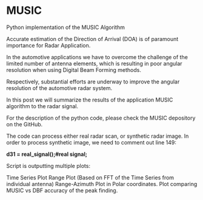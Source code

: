 # MUSIC
Python implementation of the MUSIC Algorithm

Accurate estimation of the Direction of Arrival (DOA) is of paramount importance for Radar Application.

In the automotive applications we have to overcome the challenge of the limited number of antenna elements, which is resulting in poor angular resolution when using Digital Beam Forming methods.

Respectively, substantial efforts are underway to improve the angular resolution of the automotive radar system.

In this post we will summarize the results of the application MUSIC algorithm to the radar signal.

For the description of the python code, please check the MUSIC depository on the GitHub.

The code can process either real radar scan, or synthetic radar image. In order to process synthetic image, we need to comment out line 149:

<b>d31 = real_signal();#real signal;</b>

Script is outputting multiple plots:

Time Series Plot
Range Plot (Based on FFT of the Time Series from individual antenna)
Range-Azimuth Plot in Polar coordinates.
Plot comparing MUSIC vs DBF accuracy of the peak finding.
